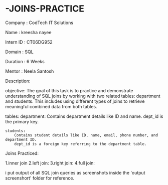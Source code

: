 # -JOINS-PRACTICE
Company : CodTech IT Solutions

Name : kreesha nayee

Intern ID : CT06DG952

Domain : SQL

Duration : 6 Weeks

Mentor : Neela Santosh

Description:

  objective:
    The goal of this task is to practice and demonstrate understanding of SQL joins by working with two related tables: department and students. This includes using different types of joins to retrieve meaningful combined data from both tables.

  tables:
     department:
       Contains department details like ID and name.
       dept_id is the primary key.

    students:
        Contains student details like ID, name, email, phone number, and department ID.
        dept_id is a foreign key referring to the department table.

   Joins Practiced:
   
   1.inner join
   2.left join:
   3.right join:
   4.full join:

i put output of all SQL join queries as screenshots inside the 'output screenshort' folder for reference.
